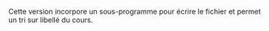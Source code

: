 Cette version incorpore un sous-programme pour écrire le fichier et permet un tri sur libellé du cours.
